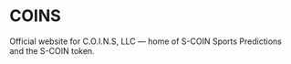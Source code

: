 # COINS
Official website for C.O.I.N.S, LLC — home of S-COIN Sports Predictions and the S-COIN token.
